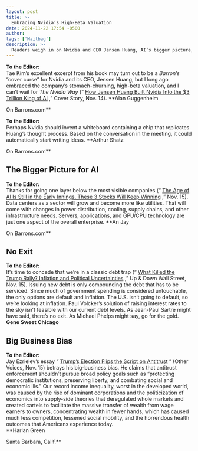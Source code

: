 ```yaml
---
layout: post
title: >-
  Embracing Nvidia’s High-Beta Valuation
date: 2024-11-22 17:54 -0500
author: 
tags: ['Mailbag']
description: >-
  Readers weigh in on Nvidia and CEO Jensen Huang, AI’s bigger picture, America’s classic debt trap, and Jay Ezrielev’s big business bias.
---
```





 


 





**To the Editor:**   
 Tae Kim’s excellent excerpt from his book may turn out to be a  *Barron’s* “cover curse” for Nvidia and its CEO, Jensen Huang, but I long ago embraced the company’s stomach-churning, high-beta valuation, and I can’t wait for  *The Nvidia Way* (“ [How Jensen Huang Built Nvidia Into the \$3 Trillion King of AI](https://www.barrons.com/articles/ai-nvidia-jensen-huang-98f40bd3?mod=article_inline) ,” Cover Story, Nov. 14).  **Alan Guggenheim
 
   

 
 On Barrons.com**


**To the Editor:**   
 Perhaps Nvidia should invent a whiteboard containing a chip that replicates Huang’s thought process. Based on the conversation in the meeting, it could automatically start writing ideas.  **Arthur Shatz
 
   

 
 On Barrons.com**


The Bigger Picture for AI
-------------------------

 **To the Editor:**   
 Thanks for going one layer below the most visible companies (“ [The Age of AI Is Still in the Early Innings. These 3 Stocks Will Keep Winning](https://www.barrons.com/articles/ai-technology-stocks-d289e665?mod=article_inline) ,” Nov. 15). Data centers as a sector will grow and become more like utilities. That will come with changes in power distribution, cooling, supply chains, and other infrastructure needs. Servers, applications, and GPU/CPU technology are just one aspect of the overall enterprise.  **An Jay
 
   

 
 On Barrons.com**


No Exit
-------

 **To the Editor:**   
 It’s time to concede that we’re in a classic debt trap (“ [What Killed the Trump Rally? Inflation and Political Uncertainties](https://www.barrons.com/articles/what-killed-the-trump-rally-old-inflation-and-new-political-uncertainties-d1702126?mod=article_inline) ,” Up & Down Wall Street, Nov. 15). Issuing new debt is only compounding the debt that has to be serviced. Since much of government spending is considered untouchable, the only options are default and inflation. The U.S. isn’t going to default, so we’re looking at inflation. Paul Volcker’s solution of raising interest rates to the sky isn’t feasible with our current debt levels. As Jean-Paul Sartre might have said, there’s no exit. As Michael Phelps might say, go for the gold.   
 **Gene Sweet**  **Chicago**


Big Business Bias
-----------------

 **To the Editor:**   
 Jay Ezrielev’s essay “ [Trump’s Election Flips the Script on Antitrust](https://www.barrons.com/articles/trump-antitrust-lina-khan-ftc-90a9d1f9?refsec=other-voices&mod=topics_other-voices&mod=article_inline) ” (Other Voices, Nov. 15) betrays his big-business bias. He claims that antitrust enforcement shouldn’t pursue broad policy goals such as “protecting democratic institutions, preserving liberty, and combating social and economic ills.” Our record income inequality, worst in the developed world, was caused by the rise of dominant corporations and the politicization of economics into supply-side theories that deregulated whole markets and created cartels to facilitate the massive transfer of wealth from wage earners to owners, concentrating wealth in fewer hands, which has caused much less competition, lessened social mobility, and the horrendous health outcomes that Americans experience today.   
 **Harlan Green
 
   

 
 Santa Barbara, Calif.**









